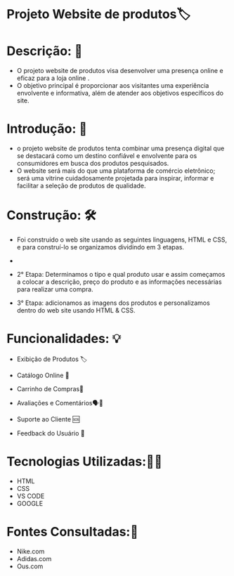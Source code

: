 # Projeto Website de produtos🏷️

# Descrição: 📝
 - O projeto website de produtos visa desenvolver uma presença online e eficaz para a loja online . 
 - O objetivo principal é proporcionar aos visitantes uma experiência envolvente e informativa, além de atender aos objetivos específicos do site. 

# Introdução: 📜
 - o projeto website de produtos tenta combinar uma presença digital que se destacará como um destino confiável e envolvente para os consumidores em busca dos produtos pesquisados. 
 - O website será mais do que uma plataforma de comércio eletrônico; será uma vitrine cuidadosamente projetada para inspirar, informar e facilitar a seleção de produtos de qualidade.

# Construção: 🛠️
 - Foi construido o web site usando as seguintes linguagens, HTML e CSS, e para construí-lo se organizamos dividindo em 3 etapas.

 - ``` 1° Etapa: Construção do cabeçalho onde no web site temos a opção de navegação permitindo a visita de outras páginas relacionadas aos produtos como "Sobre", "Produto", "Ajuda", "Contato".

 - 2° Etapa: Determinamos o tipo e qual produto usar e assim começamos a colocar a descrição, preço do produto e as informações necessárias para realizar uma compra.

 - 3° Etapa: adicionamos as imagens dos produtos e personalizamos dentro do web site usando HTML & CSS.

# Funcionalidades: 💡

 - Exibição de Produtos 🏷️

 - Catálogo Online 🧾

 - Carrinho de Compras🛒

 - Avaliações e Comentários🗣️💬

 - Suporte ao Cliente 🆘

 - Feedback do Usuário 👥

# Tecnologias Utilizadas:👨‍💻
 - HTML 
 - CSS 
 - VS CODE 
 - GOOGLE

# Fontes Consultadas:🔎
 - Nike.com
 - Adidas.com
 - Ous.com